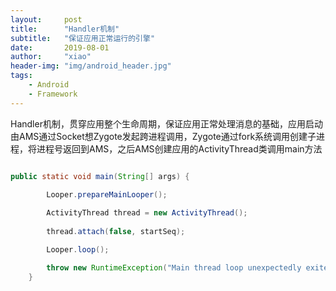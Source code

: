 ```yaml
---
layout:     post
title:      "Handler机制"
subtitle:   "保证应用正常运行的引擎"
date:       2019-08-01
author:     "xiao"
header-img: "img/android_header.jpg"
tags:
    - Android
    - Framework
---
```



Handler机制，贯穿应用整个生命周期，保证应用正常处理消息的基础，应用启动由AMS通过Socket想Zygote发起跨进程调用，Zygote通过fork系统调用创建子进程，将进程号返回到AMS，之后AMS创建应用的ActivityThread类调用main方法
```java

public static void main(String[] args) {

        Looper.prepareMainLooper();
       
        ActivityThread thread = new ActivityThread();
        
        thread.attach(false, startSeq);

        Looper.loop();

        throw new RuntimeException("Main thread loop unexpectedly exited");
    }
```